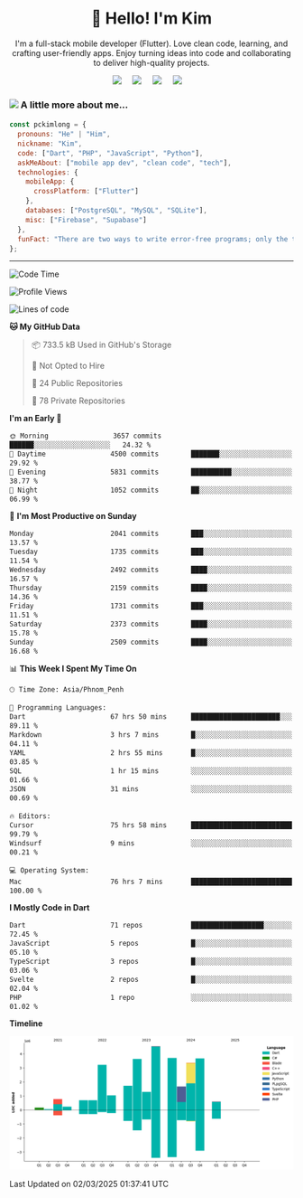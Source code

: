 <h1 align="center">👋 Hello! I'm Kim</h1>

<p align="center">
   I'm a full-stack mobile developer (Flutter). Love clean code, learning, and crafting user-friendly apps. Enjoy turning ideas into code and collaborating to deliver high-quality projects.
</p>

<p align="center">
  <a href="mailto:pochkimlong88@gmail.com"><img src="https://img.shields.io/badge/gmail-%23D14836.svg?&style=for-the-badge&logo=gmail&logoColor=white" /></a>&nbsp;&nbsp;&nbsp;&nbsp;
  <a href="https://t.me/pochkimlong/"><img src="https://img.shields.io/badge/telegram-%230077B5.svg?&style=for-the-badge&logo=telegram&logoColor=white" /></a>&nbsp;&nbsp;&nbsp;&nbsp;
  <a href="https://www.youtube.com/@PochKimlong/"><img src="https://img.shields.io/badge/youtube-%23dc2743.svg?&style=for-the-badge&logo=youtube&logoColor=white" /></a>&nbsp;&nbsp;&nbsp;&nbsp;
  <a href="https://www.tiktok.com/@pckimlong/"><img src="https://img.shields.io/badge/tiktok-%23000000.svg?&style=for-the-badge&logo=tiktok&logoColor=white" /></a>&nbsp;&nbsp;&nbsp;&nbsp;
</p>

### <img src="https://media.giphy.com/media/VgCDAzcKvsR6OM0uWg/giphy.gif" width="50"> A little more about me...  

```javascript
const pckimlong = {
  pronouns: "He" | "Him",
  nickname: "Kim",
  code: ["Dart", "PHP", "JavaScript", "Python"],
  askMeAbout: ["mobile app dev", "clean code", "tech"],
  technologies: {
    mobileApp: {
      crossPlatform: ["Flutter"]
    },
    databases: ["PostgreSQL", "MySQL", "SQLite"],
    misc: ["Firebase", "Supabase"]
  },
  funFact: "There are two ways to write error-free programs; only the third one works."
};
```
---

<!--START_SECTION:waka-->
![Code Time](http://img.shields.io/badge/Code%20Time-1%2C191%20hrs%2042%20mins-blue)

![Profile Views](http://img.shields.io/badge/Profile%20Views-1-blue)

![Lines of code](https://img.shields.io/badge/From%20Hello%20World%20I%27ve%20Written-30.9%20million%20lines%20of%20code-blue)

**🐱 My GitHub Data** 

> 📦 733.5 kB Used in GitHub's Storage 
 > 
> 🚫 Not Opted to Hire
 > 
> 📜 24 Public Repositories 
 > 
> 🔑 78 Private Repositories 
 > 
**I'm an Early 🐤** 

```text
🌞 Morning                3657 commits        ██████░░░░░░░░░░░░░░░░░░░   24.32 % 
🌆 Daytime                4500 commits        ███████░░░░░░░░░░░░░░░░░░   29.92 % 
🌃 Evening                5831 commits        ██████████░░░░░░░░░░░░░░░   38.77 % 
🌙 Night                  1052 commits        ██░░░░░░░░░░░░░░░░░░░░░░░   06.99 % 
```
📅 **I'm Most Productive on Sunday** 

```text
Monday                   2041 commits        ███░░░░░░░░░░░░░░░░░░░░░░   13.57 % 
Tuesday                  1735 commits        ███░░░░░░░░░░░░░░░░░░░░░░   11.54 % 
Wednesday                2492 commits        ████░░░░░░░░░░░░░░░░░░░░░   16.57 % 
Thursday                 2159 commits        ████░░░░░░░░░░░░░░░░░░░░░   14.36 % 
Friday                   1731 commits        ███░░░░░░░░░░░░░░░░░░░░░░   11.51 % 
Saturday                 2373 commits        ████░░░░░░░░░░░░░░░░░░░░░   15.78 % 
Sunday                   2509 commits        ████░░░░░░░░░░░░░░░░░░░░░   16.68 % 
```


📊 **This Week I Spent My Time On** 

```text
🕑︎ Time Zone: Asia/Phnom_Penh

💬 Programming Languages: 
Dart                     67 hrs 50 mins      ██████████████████████░░░   89.11 % 
Markdown                 3 hrs 7 mins        █░░░░░░░░░░░░░░░░░░░░░░░░   04.11 % 
YAML                     2 hrs 55 mins       █░░░░░░░░░░░░░░░░░░░░░░░░   03.85 % 
SQL                      1 hr 15 mins        ░░░░░░░░░░░░░░░░░░░░░░░░░   01.66 % 
JSON                     31 mins             ░░░░░░░░░░░░░░░░░░░░░░░░░   00.69 % 

🔥 Editors: 
Cursor                   75 hrs 58 mins      █████████████████████████   99.79 % 
Windsurf                 9 mins              ░░░░░░░░░░░░░░░░░░░░░░░░░   00.21 % 

💻 Operating System: 
Mac                      76 hrs 7 mins       █████████████████████████   100.00 % 
```

**I Mostly Code in Dart** 

```text
Dart                     71 repos            ██████████████████░░░░░░░   72.45 % 
JavaScript               5 repos             █░░░░░░░░░░░░░░░░░░░░░░░░   05.10 % 
TypeScript               3 repos             █░░░░░░░░░░░░░░░░░░░░░░░░   03.06 % 
Svelte                   2 repos             █░░░░░░░░░░░░░░░░░░░░░░░░   02.04 % 
PHP                      1 repo              ░░░░░░░░░░░░░░░░░░░░░░░░░   01.02 % 
```



**Timeline**

![Lines of Code chart](https://raw.githubusercontent.com/pckimlong/pckimlong/main/assets/bar_graph.png)


 Last Updated on 02/03/2025 01:37:41 UTC
<!--END_SECTION:waka-->

<!---
PochKimlong/PochKimlong is a ✨ special ✨ repository because its `README.md` (this file) appears on your GitHub profile.
You can click the Preview link to take a look at your changes.
--->
